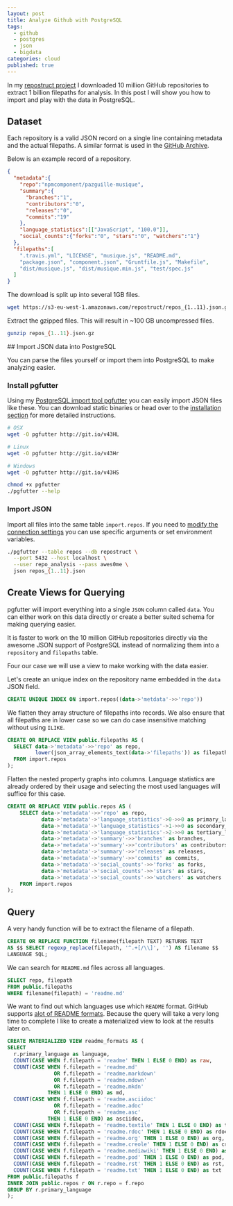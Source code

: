 ```yaml
---
layout: post
title: Analyze Github with PostgreSQL
tags:
  - github
  - postgres
  - json
  - bigdata
categories: cloud
published: true
---
```


In my [repostruct project](https://github.com/lukasmartinelli/repostruct)
I downloaded 10 million GitHub repositories to extract 1 billion filepaths
for analysis.
In this post I will show you how to import and play with the data in PostgreSQL.

## Dataset

Each repository is a valid JSON record on a single line containing metadata and
the actual filepaths.
A similar format is used in the [GitHub Archive](https://www.githubarchive.org/).

Below is an example record of a repository.

```json
{
  "metadata":{
    "repo":"npmcomponent/pazguille-musique",
    "summary":{
      "branches":"1",
      "contributors":"0",
      "releases":"0",
      "commits":"19"
    },
    "language_statistics":[["JavaScript", "100.0"]],
    "social_counts":{"forks":"0", "stars":"0", "watchers":"1"}
  },
  "filepaths":[
    ".travis.yml", "LICENSE", "musique.js", "README.md",
    "package.json", "component.json", "Gruntfile.js", "Makefile",
    "dist/musique.js", "dist/musique.min.js", "test/spec.js"
  ]
}
```

The download is split up into several 1GB files.

```bash
wget https://s3-eu-west-1.amazonaws.com/repostruct/repos_{1..11}.json.gz
```

Extract the gzipped files. This will result in ~100 GB uncompressed files.

```bash
gunzip repos_{1..11}.json.gz
```

## Import JSON data into PostgreSQL

You can parse the files yourself or import them into PostgreSQL to make analyzing easier.

### Install pgfutter

Using my [PostgreSQL import tool pgfutter](https://github.com/lukasmartinelli/pgfutter) you can easily import JSON files like these.
You can download static binaries or head over to the [installation section](https://github.com/lukasmartinelli/pgfutter#install) for more detailed instructions.

```bash
# OSX
wget -O pgfutter http://git.io/v43HL

# Linux
wget -O pgfutter http://git.io/v43Hr

# Windows
wget -O pgfutter http://git.io/v43HS

chmod +x pgfutter
./pgfutter --help
```



### Import JSON

Import all files into the same table `import.repos`.
If you need to [modify the connection settings](https://github.com/lukasmartinelli/pgfutter#database-connection)
you can use specific arguments or set environment variables.

```bash
./pgfutter --table repos --db repostruct \
  --port 5432 --host localhost \
  --user repo_analysis --pass awes0me \
  json repos_{1..11}.json
```

## Create Views for Querying

pgfutter will import everything into a single `JSON` column called `data`.
You can either work on this data directly or create a better suited schema
for making querying easier.

It is faster to work on the 10 million GitHub repositories directly via
the awesome JSON support of PostgreSQL instead of normalizing them into a
`repository` and `filepaths` table.

Four our case we will use a view to make working with the data easier.

Let's create an unique index on the repository name embedded in the `data` JSON field.

```sql
CREATE UNIQUE INDEX ON import.repos((data->'metdata'->>'repo'))
```

We flatten they array structure of filepaths into records.
We also ensure that all filepaths are in lower case so we can do case
insensitive matching without using `ILIKE`.

```sql
CREATE OR REPLACE VIEW public.filepaths AS (
  SELECT data->'metadata'->>'repo' as repo,
         lower(json_array_elements_text(data->'filepaths')) as filepath
  FROM import.repos
);
```

Flatten the nested property graphs into columns.
Language statistics are already ordered by their usage and selecting
the most used languages will suffice for this case.

```sql
CREATE OR REPLACE VIEW public.repos AS (
    SELECT data->'metadata'->>'repo' as repo,
           data->'metadata'->'language_statistics'->0->>0 as primary_language,
           data->'metadata'->'language_statistics'->1->>0 as secondary_language,
           data->'metadata'->'language_statistics'->2->>0 as tertiary_language,
           data->'metadata'->'summary'->>'branches' as branches,
           data->'metadata'->'summary'->>'contributors' as contributors,
           data->'metadata'->'summary'->>'releases' as releases,
           data->'metadata'->'summary'->>'commits' as commits,
           data->'metadata'->'social_counts'->>'forks' as forks,
           data->'metadata'->'social_counts'->>'stars' as stars,
           data->'metadata'->'social_counts'->>'watchers' as watchers
    FROM import.repos
);
```

## Query

A very handy function will be to extract the filename of a filepath.

```sql
CREATE OR REPLACE FUNCTION filename(filepath TEXT) RETURNS TEXT
AS $$ SELECT regexp_replace(filepath, '^.+[/\\]', '') AS filename $$
LANGUAGE SQL;
```

We can search for `README.md` files across all languages.

```sql
SELECT repo, filepath
FROM public.filepaths
WHERE filename(filepath) = 'readme.md'
```

We want to find out which languages use which `README` format.
GitHub supports [alot of README formats](https://github.com/github/markup).
Because the query will take a very long time to complete I like
to create a materialized view to look at the results later on.

```sql
CREATE MATERIALIZED VIEW readme_formats AS (
SELECT
  r.primary_language as language,
  COUNT(CASE WHEN f.filepath = 'readme' THEN 1 ELSE 0 END) as raw,
  COUNT(CASE WHEN f.filepath = 'readme.md'
               OR f.filepath = 'readme.markdown'
               OR f.filepath = 'readme.mdown'
               OR f.filepath = 'readme.mkdn'
             THEN 1 ELSE 0 END) as md,
  COUNT(CASE WHEN f.filepath = 'readme.asciidoc'
               OR f.filepath = 'readme.adoc'
               OR f.filepath = 'readme.asc'
             THEN 1 ELSE 0 END) as asciidoc,
  COUNT(CASE WHEN f.filepath = 'readme.textile' THEN 1 ELSE 0 END) as textile,
  COUNT(CASE WHEN f.filepath = 'readme.rdoc' THEN 1 ELSE 0 END) as rdoc,
  COUNT(CASE WHEN f.filepath = 'readme.org' THEN 1 ELSE 0 END) as org,
  COUNT(CASE WHEN f.filepath = 'readme.creole' THEN 1 ELSE 0 END) as creole,
  COUNT(CASE WHEN f.filepath = 'readme.mediawiki' THEN 1 ELSE 0 END) as mediawiki,
  COUNT(CASE WHEN f.filepath = 'readme.pod' THEN 1 ELSE 0 END) as pod,
  COUNT(CASE WHEN f.filepath = 'readme.rst' THEN 1 ELSE 0 END) as rst,
  COUNT(CASE WHEN f.filepath = 'readme.txt' THEN 1 ELSE 0 END) as txt
FROM public.filepaths f
INNER JOIN public.repos r ON r.repo = f.repo
GROUP BY r.primary_language
);
``` 

